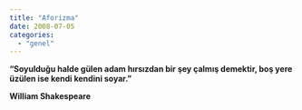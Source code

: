 ```yaml
---
title: "Aforizma"
date: 2008-07-05
categories: 
  - "genel"
---
```


**“Soyulduğu halde gülen adam hırsızdan bir şey çalmış demektir, boş yere üzülen ise kendi kendini soyar.”**

  

**William Shakespeare**
